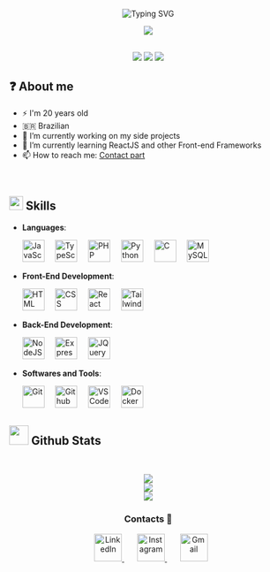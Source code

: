 <!-- Typing Animation -->
<p align="center">
    <img src="https://readme-typing-svg.demolab.com?font=Fira+Code&weight=500&size=26&duration=2500&pause=700&color=9465F7&center=true&vCenter=true&width=500&height=85&lines=Hello%2C+I'm+Kauan+%F0%9F%91%8B%F0%9F%8F%BB;FullStack+Developer+%F0%9F%92%BB" alt="Typing SVG" />
</p>

<!-- Coding penguin -->
<div align="center">
    <img src="https://media.giphy.com/media/2IudUHdI075HL02Pkk/giphy.gif">
</div>

<br/>
<!-- Badges -->
<p align="center">
    <img src="https://img.shields.io/badge/Focus-Backend%20Development-9cf" />
    <img src="https://img.shields.io/badge/Languages-Portuguese-9cf" />
    <img src="https://img.shields.io/badge/Languages-English-9cf" />
</p>

## ❓ About me

- ⚡ I'm 20 years old
- 🇧🇷 Brazilian
- 🔭 I’m currently working on my side projects
- 📖 I’m currently learning ReactJS and other Front-end Frameworks
- 📫 How to reach me: <a href="#contacts">Contact part</a>

<br>

<!-- Skills gif -->
## <img src="https://media2.giphy.com/media/QssGEmpkyEOhBCb7e1/giphy.gif?cid=ecf05e47a0n3gi1bfqntqmob8g9aid1oyj2wr3ds3mg700bl&rid=giphy.gif" width ="25"><b> Skills</b>

<p align="center">

- **Languages**:

    <!-- JS Logo -->
    <img src="https://cdn.jsdelivr.net/gh/devicons/devicon/icons/javascript/javascript-plain.svg" width="40" height="40" alt="JavaScript" />
    &nbsp&nbsp&nbsp
    <!-- Typescript Logo -->
    <img src="https://cdn.jsdelivr.net/gh/devicons/devicon/icons/typescript/typescript-plain.svg" width="40" height="40" alt="TypeScript" />
    &nbsp&nbsp&nbsp
    <!-- PHP Logo -->
    <img src="https://cdn.jsdelivr.net/gh/devicons/devicon/icons/php/php-plain.svg" width="40" height="40" alt="PHP" />
    &nbsp&nbsp&nbsp
    <!-- Python Logo -->
    <img src="https://cdn.jsdelivr.net/gh/devicons/devicon/icons/python/python-plain.svg" width="40" height="40" alt="Python" />
    &nbsp&nbsp&nbsp
    <!-- C Logo -->
    <img src="https://cdn.jsdelivr.net/gh/devicons/devicon/icons/c/c-plain.svg" width="40" height="40" alt="C" />
    &nbsp&nbsp&nbsp
    <!-- MySQL Logo -->
    <img src="https://cdn.jsdelivr.net/gh/devicons/devicon/icons/mysql/mysql-plain-wordmark.svg" width="40" height="40" alt="MySQL" />

  
- **Front-End Development**:

    <!-- HTML 5 Logo -->
    <img src="https://cdn.jsdelivr.net/gh/devicons/devicon/icons/html5/html5-plain.svg" width="40" height="40" alt="HTML" />
    &nbsp&nbsp&nbsp
    <!-- CSS 3 Logo -->
    <img src="https://cdn.jsdelivr.net/gh/devicons/devicon/icons/css3/css3-plain.svg" width="40" height="40" alt="CSS" />
    &nbsp&nbsp&nbsp
    <!-- ReactJS Logo -->
    <img src="https://cdn.jsdelivr.net/gh/devicons/devicon/icons/react/react-original.svg" width="40" height="40" alt="React" />
    &nbsp&nbsp&nbsp
    <!-- Tailwind CSS Logo -->
    <img src="https://cdn.jsdelivr.net/gh/devicons/devicon/icons/tailwindcss/tailwindcss-plain.svg" width="40" height="40" alt="Tailwind CSS" />


- **Back-End Development**:

    <!-- NodeJS Logo-->
    <img src="https://cdn.jsdelivr.net/gh/devicons/devicon/icons/nodejs/nodejs-original.svg" width="40" height="40" alt="NodeJS" />
    &nbsp&nbsp&nbsp
    <!-- Express Logo -->
    <img src="https://cdn.jsdelivr.net/gh/devicons/devicon/icons/express/express-original-wordmark.svg" width="40" height="40" alt="Express" />
    &nbsp&nbsp&nbsp
    <!-- JQuery Logo -->
    <img src="https://cdn.jsdelivr.net/gh/devicons/devicon/icons/jquery/jquery-plain.svg" width="40" height="40" alt="JQuery" />


- **Softwares and Tools**:

    <!-- Git Logo -->
    <img src="https://cdn.jsdelivr.net/gh/devicons/devicon/icons/git/git-original.svg" width="40" height="40" alt="Git"/>
    &nbsp&nbsp&nbsp
    <!-- Github Logo -->
    <img src="https://cdn.jsdelivr.net/gh/devicons/devicon/icons/github/github-original.svg" width="40" height="40" alt="Github"/>
    &nbsp&nbsp&nbsp
    <!-- VSCode Logo -->
    <img src="https://cdn.jsdelivr.net/gh/devicons/devicon/icons/vscode/vscode-original.svg" width="40" height="40" alt="VSCode"/>
    &nbsp&nbsp&nbsp
    <!-- Docker Logo -->
    <img src="https://cdn.jsdelivr.net/gh/devicons/devicon/icons/docker/docker-plain-wordmark.svg" width="40" height="40" alt="Docker"/>  

    <br>
</p>

<!-- Github stats -->
## <img src="https://media.giphy.com/media/iY8CRBdQXODJSCERIr/giphy.gif" width="35"><b> Github Stats </b>
<br>

<div align="center">

![](https://github-readme-stats.vercel.app/api?username=KauanSampaio&theme=dracula&hide_border=false&include_all_commits=true&count_private=true)<br/>
![](https://github-readme-streak-stats.herokuapp.com/?user=KauanSampaio&theme=dracula&hide_border=false)<br/>
![](https://github-readme-stats.vercel.app/api/top-langs/?username=KauanSampaio&theme=dracula&hide_border=false&include_all_commits=true&count_private=true&layout=compact)
	
</a>
</div>

<!-- Contact Links -->
<h3 align="center" id="contacts"> Contacts 🤝 </h3>
<p align="center">
    <div align="center"  class="icons-social" style="margin-left: 10px;">
        <!-- Contact Linkedin -->
        <a target="_blank" href="https://www.linkedin.com/in/kauan-sampaio/">
            <img src="https://github.com/gauravghongde/social-icons/blob/master/PNG/Color/LinkedIN.png" width="50" height="50" alt="LinkedIn" />
        </a>
        &nbsp&nbsp&nbsp&nbsp&nbsp
        <!-- Contact Instagram -->
        <a target="_blank" href="https://www.instagram.com/horoseus_/">
            <img src="https://github.com/gauravghongde/social-icons/blob/master/PNG/Color/Instagram.png" width="50" height="50" alt="Instagram" />
        </a>
        &nbsp&nbsp&nbsp&nbsp&nbsp
        <!-- Contact Gmail -->
        <a target="_blank" href="mailto:kauansampaio53@gmail.com">
            <img src="https://github.com/gauravghongde/social-icons/blob/master/PNG/Color/Gmail.png" width="50" height="50" alt="Gmail" />
        </a>
    </div>
</p>
